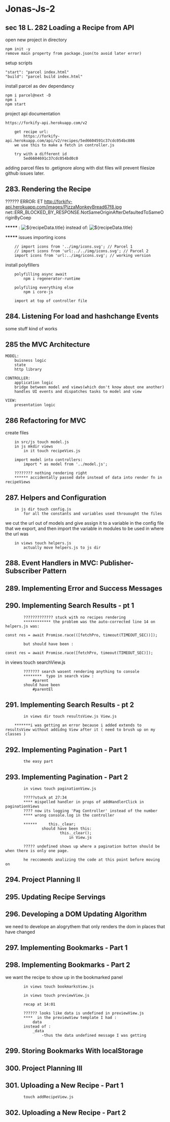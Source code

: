 # Jonas-Js-2

## sec 18 L. 282 Loading a Recipe from API

open new project in directory

    npm init -y
    remove main property from package.json(to avoid later error)

setup scripts

    "start": "parcel index.html"
    "build": "parcel build index.html"

install parcel as dev dependancy

    npm i parcel@next -D
    npm i
    npm start

project api documentation

    https://forkify-api.herokuapp.com/v2

        get recipe url:
            https://forkify-api.herokuapp.com/api/v2/recipes/5ed6604591c37cdc054bc886
        we use this to make a fetch in controller.js

        try with a different id
            5ed6604691c37cdc054bd0c0

adding parcel files to .getignore along with dist files will prevent filesize github issues later.

## 283. Rendering the Recipe

?????? ERROR: ET http://forkify-api.herokuapp.com/images/PizzaMonkeyBread67f8.jpg net::ERR_BLOCKED_BY_RESPONSE.NotSameOriginAfterDefaultedToSameOriginByCoep

\***\*\*\*\*** : <img src="${recipeData.imageURL}" alt="${recipeData.title}" class="recipe__img" crossorigin/> instead of: <img src="${recipeData.imageURL}" alt="${recipeData.title}" class="recipe__img"/>

\***\*\*\*\*** issues importing icons

        // import icons from '../img/icons.svg'; // Parcel 1
        // import icons from 'url:../../img/icons.svg'; // Parcel 2
        import icons from 'url:../img/icons.svg'; // working version

install polyfillers

        polyfilling async await
            npm i regenerator-runtime

        polyfiling everything else
            npm i core-js

        import at top of controller file

## 284. Listening For load and hashchange Events

some stuff kind of works

## 285 the MVC Architecture

    MODEL:
        buisness logic
        state
        http library

    CONTROLLER:
        application logic
        bridge between model and views(which don't know about one another)
        handles UI events and dispatches tasks to model and view

    VIEW:
        presentation logic

## 286 Refactoring for MVC

create files

        in src/js touch model.js
        in js mkdir views
            in it touch recipeVies.js

        import model into controllers:
            import * as model from '../model.js';

        ???????? nothing rendering right
        ****** accidentally passed date instead of data into render fn in recipeViews

## 287. Helpers and Configuration

        in js dir touch config.js
            for all the constants and variables used throuought the files

we cut the url out of models and give assign it to a variable in the config file that we export, and then import the variable in modules to be used in where the url was

        in views touch helpers.js
            actually move helpers.js to js dir

## 288. Event Handlers in MVC: Publisher-Subscriber Pattern

## 289. Implementing Error and Success Messages

## 290. Implementing Search Results - pt 1

            ????????????? stuck with no recipes rendering
            ************ the problem was the auto-corrected line 14 on helpers.js was:

    const res = await Promise.race(([fetchPro, timeout(TIMEOUT_SEC))]);

            but should have been :

    const res = await Promise.race([fetchPro, timeout(TIMEOUT_SEC)]);

in views touch searchView.js

            ??????? search wasent rendering anything to console
            ********  typo in search view :
                #parent
            should have been
                #parentEl

## 291. Implementing Search Results - pt 2

            in views dir touch resultsView.js View.js

        *******i was getting an error because i added extends to resultsView without addidng View after it ( need to brush up on my classes )

## 292. Implementing Pagination - Part 1

            the easy part

## 293. Implementing Pagination - Part 2

            in views touch paginationView.js

            ?????stuck at 27:34
            **** mispelled handler in props of addHandlerClick in paginationViews
            ???? now its logging 'Pag Controller' instead of the number
            **** wrong console.log in the controller

            ******     this._clear;
                    should have been this:
                            this._clear();
                                in View.js

            ????? undefined shows up where a pagination button should be when there is only one page.

            he reccomends analizing the code at this point before moving on

## 294. Project Planning II

## 295. Updating Recipe Servings

## 296. Developing a DOM Updating Algorithm

we need to develope an alogrythem that only renders the dom in places that have changed

## 297. Implementing Bookmarks - Part 1

## 298. Implementing Bookmarks - Part 2

we want the recipe to show up in the bookmarked panel

            in views touch bookmarksView.js

            in views touch previewView.js

            recap at 14:01

            ?????? looks like data is undefined in previewView.js
            ****  in the previewView template I had :
                data
            instead of :
                _data
                    -thus the data undefined message I was getting

## 299. Storing Bookmarks With localStorage

## 300. Project Planning III

## 301. Uploading a New Recipe - Part 1

            touch addRecipeView.js

## 302. Uploading a New Recipe - Part 2
